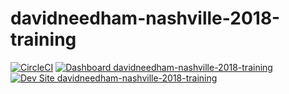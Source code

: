 # davidneedham-nashville-2018-training

[![CircleCI](https://circleci.com/gh/nashville-2018-training/davidneedham-nashville-2018-training.svg?style=shield)](https://circleci.com/gh/nashville-2018-training/davidneedham-nashville-2018-training)
[![Dashboard davidneedham-nashville-2018-training](https://img.shields.io/badge/dashboard-davidneedham_nashville_2018_training-yellow.svg)](https://dashboard.pantheon.io/sites/01018a58-96e3-47d1-bf18-7139d280c6ed#dev/code)
[![Dev Site davidneedham-nashville-2018-training](https://img.shields.io/badge/site-davidneedham_nashville_2018_training-blue.svg)](http://dev-davidneedham-nashville-2018-training.pantheonsite.io/)